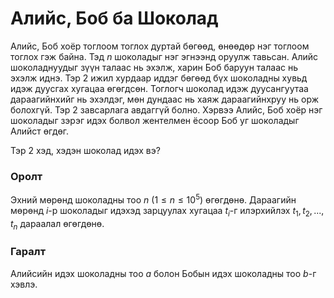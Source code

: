 Алийс, Боб ба Шоколад
=====================
Алийс, Боб хоёр тоглоом тоглох дуртай бөгөөд, өнөөдөр нэг тоглоом тоглох гэж
байна. Тэд $n$ шоколадыг нэг эгнээнд оруулж тавьсан. Алийс шоколаднуудыг зүүн
талаас нь эхэлж, харин Боб баруун талаас нь эхэлж иднэ. Тэр 2 ижил хурдаар иддэг
бөгөөд бүх шоколадны хувьд идэж дуусгах хугацаа өгөгдсөн. Тоглогч шоколад идэж
дуусангуутаа дараагийнхийг нь эхэлдэг, мөн дундаас нь хаяж дараагийнхруу нь орж
болохгүй. Тэр 2 завсарлага авдаггүй болно. Хэрвээ Алийс, Боб хоёр нэг шоколадыг
зэрэг идэх болвол жентелмен ёсоор Боб уг шоколадыг Алийст өгдөг.

Тэр 2 хэд, хэдэн шоколад идэх вэ?


### Оролт
Эхний мөрөнд шоколадны тоо $n$ ($1 ≤ n ≤ 10^5$) өгөгдөнө.
Дараагийн мөрөнд $i$-р шоколадыг идэхэд зарцуулах хугацаа $t_i$-г илэрхийлэх
$t_1, t_2, ... , t_n$ дараалал өгөгдөнө.


### Гаралт
Алийсийн идэх шоколадны тоо $a$ болон Бобын идэх шоколадны тоо $b$-г хэвлэ.
